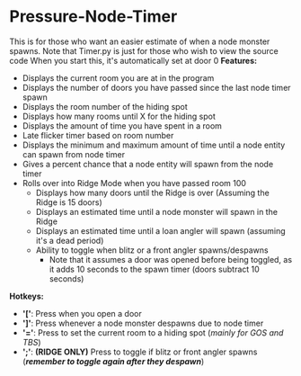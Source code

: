 # Pressure-Node-Timer
This is for those who want an easier estimate of when a node monster spawns.
Note that Timer.py is just for those who wish to view the source code
When you start this, it's automatically set at door 0
**Features:**
  - Displays the current room you are at in the program
  - Displays the number of doors you have passed since the last node timer spawn
  - Displays the room number of the hiding spot
  - Displays how many rooms until X for the hiding spot
  - Displays the amount of time you have spent in a room
  - Late flicker timer based on room number
  - Displays the minimum and maximum amount of time until a node entity can spawn from node timer
  - Gives a percent chance that a node entity will spawn from the node timer
  - Rolls over into Ridge Mode when you have passed room 100
      - Displays how many doors until the Ridge is over (Assuming the Ridge is 15 doors)
      - Displays an estimated time until a node monster will spawn in the Ridge
      - Displays an estimated time until a loan angler will spawn (assuming it's a dead period)
      - Ability to toggle when blitz or a front angler spawns/despawns
          - Note that it assumes a door was opened before being toggled, as it adds 10 seconds to the spawn timer (doors subtract 10 seconds)

**Hotkeys:**
  - **'['**: Press when you open a door
  - **']'**: Press whenever a node monster despawns due to node timer
  - **'='**: Press to set the current room to a hiding spot (_mainly for GOS and TBS_)
  - **';'**: **(RIDGE ONLY)** Press to toggle if blitz or front angler spawns (_**remember to toggle again after they despawn**_)
  
